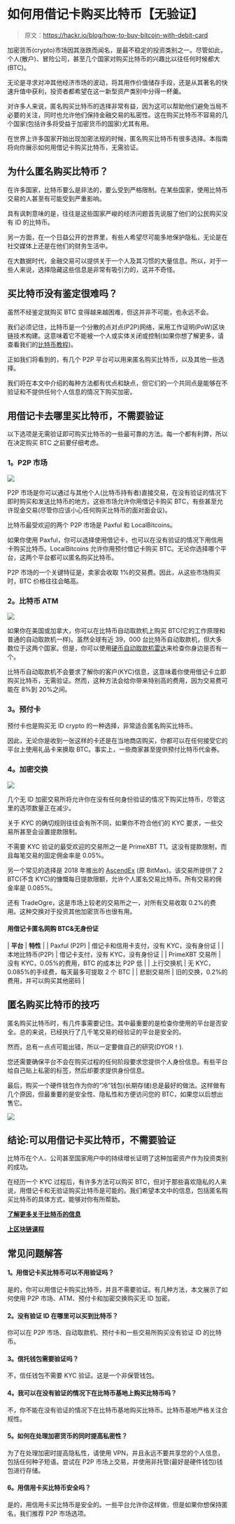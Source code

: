 # 如何用借记卡购买比特币【无验证】

> 原文：<https://hackr.io/blog/how-to-buy-bitcoin-with-debit-card>

加密货币(crypto)市场因其涨跌而闻名，是最不稳定的投资类别之一。尽管如此，个人(散户)、冒险公司，甚至几个国家对购买比特币的兴趣比以往任何时候都大(BTC)。

无论是寻求对冲其他经济市场的波动，将其用作价值储存手段，还是从其著名的快速升值中获利，投资者都希望在这一新型资产类别中分得一杯羹。

对许多人来说，匿名购买比特币的选择非常有益，因为这可以帮助他们避免当局不必要的关注，同时也允许他们保持金融交易的私密性。这在购买比特币不容易的几个国家(包括许多将受益于加密货币的国家)尤其有用。

在世界上许多国家开始出现加密法规的时候，匿名购买比特币有很多选择。本指南将向你展示如何用借记卡购买比特币，无需验证。

## **为什么匿名购买比特币？**

在许多国家，比特币要么是非法的，要么受到严格限制。在某些国家，使用比特币交易的人甚至有可能受到严重影响。

具有讽刺意味的是，往往是这些国家严峻的经济问题首先说服了他们的公民购买没有 ID 的比特币。

另一方面，在一个日益公开的世界里，有些人希望尽可能多地保护隐私，无论是在社交媒体上还是在他们的财务生活中。

在大数据时代，金融交易可以提供关于一个人及其习惯的大量信息。所以，对于一些人来说，选择隐藏这些信息是非常有吸引力的，这并不奇怪。

## **买比特币没有鉴定很难吗？**

虽然不经鉴定就购买 BTC 变得越来越困难，但这并非不可能，也永远不会。

我们必须记住，比特币是一个分散的点对点(P2P)网络，采用工作证明(PoW)区块链技术构建。这意味着它不能被一个人或实体关闭或控制(如果你想了解更多，请查看我们的[比特币教程](https://hackr.io/tutorials/learn-bitcoin))。

正如我们将看到的，有几个 P2P 平台可以用来匿名购买比特币，以及其他一些选择。

我们将在本文中介绍的每种方法都有优点和缺点，但它们的一个共同点是能够在不验证和不提供任何个人信息的情况下购买加密。

## **用借记卡去哪里买比特币，不需要验证**

以下选项是无需验证即可购买比特币的一些最可靠的方法。每一个都有利弊，所以在决定购买 BTC 之前要仔细考虑。

### **1。P2P 市场**

**![](img/54b4e7f325bcd58273e94f2888300cff.png)**

P2P 市场是你可以通过与其他个人(比特币持有者)直接交易，在没有验证的情况下即时购买和发送比特币的地方。这些市场允许你用借记卡购买 BTC，有些甚至允许现金交易(尽管你应该小心任何购买比特币的面对面会议)。

比特币最受欢迎的两个 P2P 市场是 Paxful 和 LocalBitcoins。

如果你使用 Paxful，你可以选择使用借记卡，也可以在没有验证的情况下用信用卡购买比特币。LocalBitcoins 允许你用预付借记卡购买 BTC。无论你选择哪个平台，这两个平台都可以匿名购买比特币。

P2P 市场的一个关键特征是，卖家会收取 1%的交易费。因此，从这些市场购买时，BTC 价格往往会略高。

### **2。比特币 ATM**

**![](img/05a1b8757d2a300f54044bcc3568974c.png)**

如果你在美国或加拿大，你可以在比特币自动取款机上购买 BTC(它的工作原理和普通的自动取款机一样)。虽然全球有近 39，000 台比特币自动取款机，但大多数位于这两个国家。但是，你可以使用[硬币自动取款机雷达](https://coinatmradar.com/)来检查你身边是否有一个。

比特币自动取款机不会要求了解你的客户(KYC)信息，这意味着你使用借记卡立即购买比特币，无需验证。然而，这种方法会给你带来特别高的费用，因为交易费可能在 8%到 20%之间。

### **3。预付卡**

预付卡也是购买无 ID crypto 的一种选择，非常适合匿名购买比特币。

因此，无论你是收到一张这样的卡还是在当地商店购买，你都可以在任何接受它的平台上使用礼品卡来换取 BTC。事实上，一些商家甚至提供预付比特币代金券。

### **4。加密交换**

**![](img/87f38e52250666ce408f0f13801fc760.png)**

几个无 ID 加密交易所将允许你在没有任何身份验证的情况下购买比特币，尽管这里的选项数量正在减少。

关于 KYC 的确切规则往往会有所不同，如果你不符合他们的 KYC 要求，一些交易所甚至会设置提款限制。

不需要 KYC 验证的最受欢迎的交易所之一是 PrimeXBT T1。这没有提款限制，而且每笔交易的固定佣金率是 0.05%。

另一个常见的选择是 2018 年推出的 [AscendEx](https://ascendex.com/en) (原 BitMax)。该交易所提供了 2 BTC(不含 KYC)的慷慨每日提款限额，允许个人匿名交易比特币。所有交易的佣金率是 0.085%。

还有 TradeOgre，这是市场上较老的交易所之一，对所有交易收取 0.2%的费用。这种交换对于投资其他加密货币也很有用。

#### **用借记卡匿名网购 BTC&无身份证**

| **平台** | **特性** |
| Paxful (P2P) | 借记卡和信用卡支付，没有 KYC，没有身份证 |
| 本地比特币(P2P) | 借记卡支付，没有 KYC，没有身份证 |
| PrimeXBT 交易所 | 没有 KYC，0.05%的费用，BTC 的成本比 P2P 低 |
| 上行交换机 | 无 KYC，0.085%的手续费，每天最多可提取 2 个 BTC |
| 悲剧交易所 | 旧的交换，0.2%的费用，并可以购买其他密码 |

## **匿名购买比特币的技巧**

匿名购买比特币时，有几件事需要记住。其中最重要的是检查你使用的平台是否安全。总的来说，已经执行了几千笔交易的经验证的平台是安全的。

然而，总有一点点可能出错，所以一定要做自己的研究(DYOR！).

您还需要确保平台不会在购买过程的任何阶段要求您提供个人身份信息。有些平台给自己贴上私密的标签，然后却要求提供身份信息。

最后，购买一个硬件钱包作为你的“冷”钱包(长期存储)总是最好的做法。这样做有几个原因，但最重要的是安全性、隐私性和方便访问您的 BTC，如果您以后想出售它。

[![](img/78d2734788315cdae4ff6f3a2fd8de4e.png)](https://imp.i246982.net/c/2890636/1445868/11346)

## **结论:可以用借记卡买比特币，不需要验证**

比特币在个人、公司甚至国家用户中的持续增长证明了这种加密资产作为投资类别的成功。

在经历一个 KYC 过程后，有许多方法可以购买 BTC，但对于那些喜欢隐私的人来说，用借记卡和无验证购买比特币是可能的。我们希望本文中的信息，包括匿名购买比特币的具体方式，能够对你有所帮助。

**[了解更多关于比特币的信息](https://hackr.io/tutorials/learn-bitcoin)**

**[上区块链课程](https://hackr.io/blog/best-blockchain-courses)**

## **常见问题解答**

#### **1。用借记卡买比特币可以不用验证吗？**

是的，你可以用借记卡购买比特币，并且不需要验证。有几种方法，本文展示了如何使用 P2P 市场、ATM、预付卡和加密交换购买无 ID 加密。

#### **2。没有验证 ID 在哪里可以买到比特币？**

你可以在 P2P 市场、自动取款机、预付卡和一些交易所购买没有验证 ID 的比特币。

#### **3。信托钱包需要验证吗？**

不，信任钱包不需要 KYC 验证。这是一个非保管钱包。

#### **4。我可以在没有验证的情况下在比特币基地上购买比特币吗？**

不，你不能在没有验证的情况下在比特币基地购买比特币。比特币基地严格关注合规性。

#### **5。如何在处理加密货币的同时提高私密性？**

为了在处理加密时提高隐私性，请使用 VPN，并且永远不要共享您的个人信息，包括任何种子短语。尝试在 P2P 市场上交易，并使用非托管(最好是硬件钱包)钱包进行存储。

#### **6。用信用卡买比特币安全吗？**

是的，用信用卡买比特币是安全的。一些平台允许你这样做，但是如果你想保持匿名，我们推荐 P2P 市场选项。